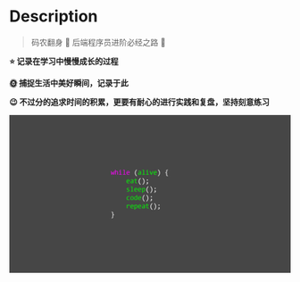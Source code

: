 # Description

> 码农翻身 🔔 后端程序员进阶必经之路 🔔

**⭐ 记录在学习中慢慢成长的过程**

**🌞 捕捉生活中美好瞬间，记录于此**

**😉 不过分的追求时间的积累，更要有耐心的进行实践和复盘，坚持刻意练习**

![](_media/img/bg2.png ':size=80%')
